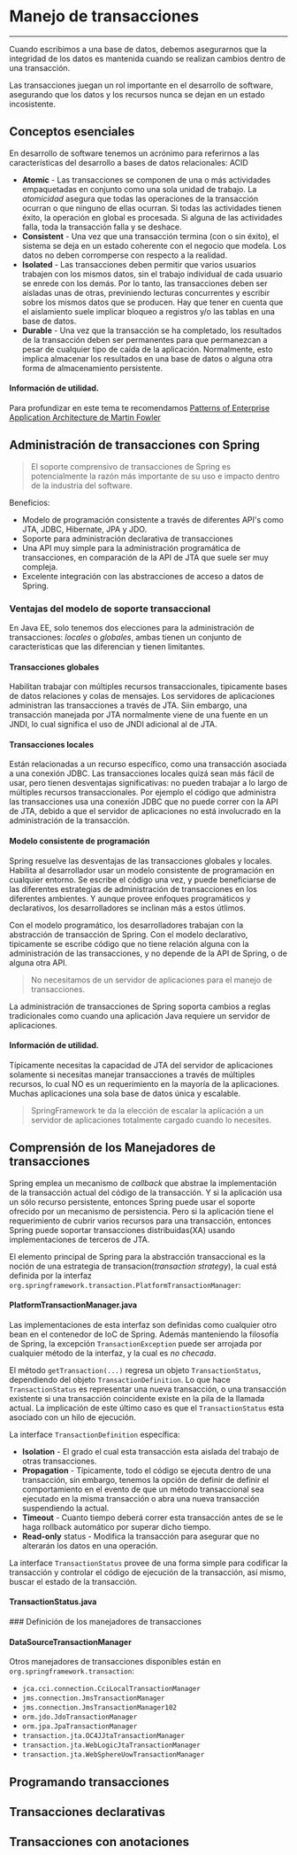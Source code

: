 # Manejo de transacciones

------

Cuando escribimos a una base de datos, debemos asegurarnos que la integridad de los datos es mantenida cuando se realizan cambios dentro de una transacción.

Las transacciones juegan un rol importante en el desarrollo de software, asegurando que los datos y los recursos nunca se dejan en un estado incosistente.

## Conceptos esenciales

En desarrollo de software tenemos un acrónimo para referirnos a las características del desarrollo a bases de datos relacionales: ACID

* **Atomic** - Las transacciones se componen de una o más actividades empaquetadas en conjunto como una sola unidad de trabajo. La _atomicidad_ asegura que todas las operaciones de la transacción ocurran o que ninguno de ellas ocurran. Si todas las actividades tienen éxito, la operación en global es procesada. Si alguna de las actividades falla, toda la transacción falla y se deshace.
* **Consistent** - Una vez que una transacción termina (con o sin éxito), el sistema se deja en un estado coherente con el negocio que modela. Los datos no deben corromperse con respecto a la realidad.
* **Isolated** - Las transacciones deben permitir que varios usuarios trabajen con los mismos datos, sin el trabajo individual de cada usuario se enrede con los demás. Por lo tanto, las transacciones deben ser aisladas unas de otras, previniendo lecturas concurrentes y escribir sobre los mismos datos que se producen. Hay que tener en cuenta que el aislamiento suele implicar bloqueo a registros y/o las tablas en una base de datos.
* **Durable** - Una vez que la transacción se ha completado, los resultados de la transacción deben ser permanentes para que permanezcan a pesar de cualquier tipo de caída de la aplicación. Normalmente, esto implica almacenar los resultados en una base de datos o alguna otra forma de almacenamiento persistente.

<div class="bs-callout bs-callout-info">
<h4><i class="icon-coffee"></i> Información de utilidad.</h4>
  <p>
    Para profundizar en este tema te recomendamos <a href="http://www.amazon.com/Patterns-Enterprise-Application-Architecture-Martin/dp/0321127420">Patterns of Enterprise Application Architecture de Martin Fowler</a>
  </a>
  </p>
</div>

## Administración de transacciones con Spring

<blockquote>
  <p>El soporte comprensivo de transacciones de Spring es potencialmente la razón más importante de su uso e impacto dentro de la industria del software.</p>
</blockquote>

Beneficios:

* Modelo de programación consistente a través de diferentes API's como JTA, JDBC, Hibernate, JPA y JDO.
* Soporte para administración declarativa de transacciones
* Una API muy simple para la administración programática de transacciones, en comparación de la API de JTA que suele ser muy compleja.
* Excelente integración con las abstracciones de acceso a datos de Spring.

### Ventajas del modelo de soporte transaccional

En Java EE, solo tenemos dos elecciones para la administración de transacciones: _locales_ o _globales_, ambas tienen un conjunto de características que las diferencian y tienen limitantes.

#### Transacciones globales

Habilitan trabajar con múltiples recursos transaccionales, tipicamente bases de datos relaciones y colas de mensajes. Los servidores de aplicaciones administran las transacciones a través de JTA. Siin embargo, una transacción manejada por JTA normalmente viene de una fuente en un JNDI, lo cual significa el uso de JNDI adicional al de JTA.

#### Transacciones locales

Están relacionadas a un recurso específico, como una transacción asociada a una conexión JDBC. Las transacciones locales quizá sean más fácil de usar, pero tienen desventajas significativas: no pueden trabajar a lo largo de múltiples recursos transaccionales. Por ejemplo el código que administra las transacciones usa una conexión JDBC que no puede correr con la API de JTA, debido a que el servidor de aplicaciones no está involucrado en la administración de la transacción.

#### Modelo consistente de programación

Spring resuelve las desventajas de las transacciones globales y locales. Habilita al desarrollador usar un modelo consistente de programación en cualquier entorno. Se escribe el código una vez, y puede beneficiarse de las diferentes estrategias de administración de transacciones en los diferentes ambientes. Y aunque provee enfoques programáticos y declarativos, los desarrolladores se inclinan más a estos útlimos.

Con el modelo programático, los desarrolladores trabajan con la abstracción de transacción de Spring. Con el modelo declarativo, tipicamente se escribe código que no tiene relación alguna con la administración de las transacciones, y no depende de la API de Spring, o de alguna otra API.

<blockquote>
  <p>No necesitamos de un servidor de aplicaciones para el manejo de transacciones.</p>
</blockquote>

La administración de transacciones de Spring soporta cambios a reglas tradicionales como cuando una aplicación Java requiere un servidor de aplicaciones.

<div class="bs-callout bs-callout-warning">
<h4><i class="icon-coffee"></i> Información de utilidad.</h4>
  <p>
    Típicamente necesitas la capacidad de JTA del servidor de aplicaciones solamente si necesitas manejar transacciones a través de múltiples recursos, lo cual NO es un requerimiento en la mayoría de la aplicaciones. Muchas aplicaciones una sola base de datos única y escalable.
  </p>
</div>

<blockquote>
  <p>SpringFramework te da la elección de escalar la aplicación a un servidor de aplicaciones totalmente cargado cuando lo necesites.</p>
</blockquote>

## Comprensión de los Manejadores de transacciones

Spring emplea un mecanismo de _callback_ que abstrae la implementación de la transacción actual del código de la transacción. Y si la aplicación usa un sólo recurso persistente, entonces Spring puede usar el soporte ofrecido por un mecanismo de persistencia. Pero si la aplicación tiene el requerimiento de cubrir varios recursos para una transacción, entonces Spring puede soportar transacciones distribuidas(XA) usando implementaciones de terceros de JTA.

El elemento principal de Spring para la abstracción transaccional es la noción de una estrategia de transacion(_transaction strategy_), la cual está definida por la interfaz `org.springframework.transaction.PlatformTransactionManager`:

<div class="row">
  <div class="col-md-12">
    <h4><i class="icon-code"></i> PlatformTransactionManager.java</h4>
    <script type="syntaxhighlighter" class="brush: java;"><![CDATA[
      public interface PlatformTransactionManager {
        TransactionStatus getTransaction(TransactionDefinition definition) throws TransactionException;
        void commit(TransactionStatus status) throws TransactionException;
        void rollback(TransactionStatus status) throws TransactionException;
      }
    ]]></script>
  </div>
</div>

Las implementaciones de esta interfaz son definidas como cualquier otro bean en el contenedor de IoC de Spring. Además manteniendo la filosofía de Spring, la excepción `TransactionException` puede ser arrojada por cualquier método de la interfaz, y la cual es _no checada_.

El método `getTransaction(...)` regresa un objeto `TransactionStatus`, dependiendo del objeto `TransactionDefinition`. Lo que hace `TransactionStatus` es representar una nueva transacción, o una transacción existente si una transacción coincidente existe en la pila de la llamada actual. La implicación de este último caso es que el `TransactionStatus` esta asociado con un hilo de ejecución.

La interface `TransactionDefinition` específica:

* **Isolation** - El grado el cual esta transacción esta aislada del trabajo de otras transacciones.
* **Propagation** - Típicamente, todo el código se ejecuta dentro de una transacción, sin embargo, tenemos la opción de definir de definir el comportamiento en el evento de que un método transaccional sea ejecutado en la misma transacción o abra una nueva transacción suspendiendo la actual.
* **Timeout** - Cuanto tiempo deberá correr esta transacción antes de se le haga rollback automático por superar dicho tiempo.
* **Read-only** status - Modifica la transacción para asegurar que no alterarán los datos en una operación.

La interface `TransactionStatus` provee de una forma simple para codificar la transacción y controlar el código de ejecución de la transacción, así mismo, buscar el estado de la transacción.

<div class="row">
  <div class="col-md-12">
    <h4><i class="icon-code"></i> TransactionStatus.java</h4>
    <script type="syntaxhighlighter" class="brush: java;"><![CDATA[
public interface TransactionStatus extends SavepointManager {

    boolean isNewTransaction();

    boolean hasSavepoint();

    void setRollbackOnly();

    boolean isRollbackOnly();

    void flush();

    boolean isCompleted();

}
    ]]></script>
  </div>
</div>

### Definición de los manejadores de transacciones

<div class="row">
  <div class="col-md-12">
    <h4><i class="icon-code"></i> DataSourceTransactionManager</h4>
    <script type="syntaxhighlighter" class="brush: xml;"><![CDATA[
      <bean id="dataSource" class="org.apache.commons.dbcp.BasicDataSource" destroy-method="close">
        <property name="driverClassName" value="${jdbc.driverClassName}" />
        <property name="url" value="${jdbc.url}" />
        <property name="username" value="${jdbc.username}" />
        <property name="password" value="${jdbc.password}" />
      </bean>

      <bean id="txManager" class="org.springframework.jdbc.datasource.DataSourceTransactionManager">
        <property name="dataSource" ref="dataSource"/>
      </bean>
    ]]></script>
  </div>
</div>

<div class="row">
  <div class="col-md-12">
    <h4><i class="icon-code"></i> HibernateTransactionManager</h4>
    <script type="syntaxhighlighter" class="brush: xml;"><![CDATA[
    <bean id="sessionFactory" class="org.springframework.orm.hibernate4.LocalSessionFactoryBean">
        <property name="dataSource" ref="dataSource" />
        <property name="mappingResources">
          <list>
            <value>com/makingdevs/model/User.hbm.xml</value>
            <!-- ... -->
          </list>
        </property>
        <property name="hibernateProperties">
          <value>
            hibernate.dialect=${hibernate.dialect}
          </value>
        </property>
      </bean>

      <bean id="txManager" class="org.springframework.orm.hibernate4.HibernateTransactionManager">
        <property name="sessionFactory" ref="sessionFactory" />
      </bean>
    ]]></script>
  </div>
</div>

<div class="row">
  <div class="col-md-12">
    <h4><i class="icon-code"></i> JtaTransactionManager</h4>
    <script type="syntaxhighlighter" class="brush: xml;"><![CDATA[
<?xml version="1.0" encoding="UTF-8"?>
<beans xmlns="http://www.springframework.org/schema/beans"
    xmlns:xsi="http://www.w3.org/2001/XMLSchema-instance"
    xmlns:jee="http://www.springframework.org/schema/jee"
    xsi:schemaLocation="
        http://www.springframework.org/schema/beans
        http://www.springframework.org/schema/beans/spring-beans.xsd
        http://www.springframework.org/schema/jee
        http://www.springframework.org/schema/jee/spring-jee.xsd">

    <jee:jndi-lookup id="dataSource" jndi-name="jdbc/makingdevs"/>

    <bean id="txManager" class="org.springframework.transaction.jta.JtaTransactionManager" />

</beans>
    ]]></script>
  </div>
</div>

Otros manejadores de transacciones disponibles están en `org.springframework.transaction`:

* `jca.cci.connection.CciLocalTransactionManager`
* `jms.connection.JmsTransactionManager `
* `jms.connection.JmsTransactionManager102`
* `orm.jdo.JdoTransactionManager`
* `orm.jpa.JpaTransactionManager`
* `transaction.jta.OC4JJtaTransactionManager`
* `transaction.jta.WebLogicJtaTransactionManager`
* `transaction.jta.WebSphereUowTransactionManager`

## Programando transacciones



## Transacciones declarativas



## Transacciones con anotaciones


